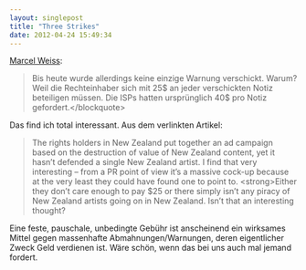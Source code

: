 ```yaml
---
layout: singlepost
title: "Three Strikes"
date: 2012-04-24 15:49:34
---
```

[Marcel Weiss](http://www.neunetz.com/2012/04/24/nach-8-monaten-three-strikes-in-neuseeland-keine-einzige-versendete-warnnotiz/):
> Bis heute wurde allerdings keine einzige Warnung verschickt. Warum? Weil die Rechteinhaber sich mit 25$ an jeder verschickten Notiz beteiligen müssen. Die ISPs hatten ursprünglich 40$ pro Notiz gefordert.&lt;/blockquote&gt;

Das find ich total interessant. Aus dem verlinkten Artikel:
> The rights holders in New Zealand put together an ad campaign based on the destruction of value of New Zealand content, yet it hasn’t defended a single New Zealand artist. I find that very interesting – from a PR point of view it’s a massive cock-up because at the very least they could have found one to point to. &lt;strong&gt;Either they don’t care enough to pay $25 or there simply isn’t any piracy of New Zealand artists going on in New Zealand. Isn’t that an interesting thought?

Eine feste, pauschale, unbedingte Gebühr ist anscheinend ein wirksames Mittel gegen massenhafte Abmahnungen/Warnungen, deren eigentlicher Zweck Geld verdienen ist. Wäre schön, wenn das bei uns auch mal jemand fordert.